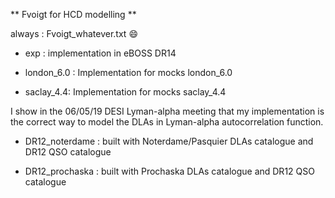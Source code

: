 ** Fvoigt for HCD modelling **

always : Fvoigt_whatever.txt  :smile:

* exp : implementation in eBOSS DR14

* london_6.0 : Implementation for mocks london_6.0

* saclay_4.4: Implementation for mocks saclay_4.4

I show in the 06/05/19 DESI Lyman-alpha meeting that my implementation is the correct way to model the DLAs in Lyman-alpha autocorrelation function.

* DR12_noterdame : built with Noterdame/Pasquier DLAs catalogue and DR12 QSO catalogue

* DR12_prochaska : built with Prochaska DLAs catalogue and DR12 QSO catalogue
